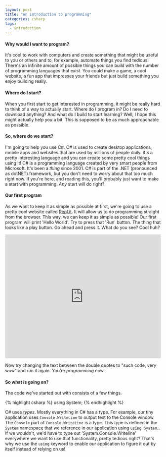 ```yaml
---
layout: post
title: "An introduction to programming"
categories: csharp
tags:
  - introduction
---
```




#### Why would I want to program?
It's cool to work with computers and create something that might be useful to you or others and to, for example, automate things you find tedious! There's an infinite amount of possible things you can build with the number of programming languages that exist. You could make a game, a cool website, a fun app that impresses your friends but just build something you enjoy building really. 

#### Where do I start?
When you first start to get interested in programming, it might be really hard to think of a way to actually start. Where do I program in? Do I need to download anything? And what do I build to start learning? Well, I hope this might actually help you a bit. This is supposed to be as much approachable as possible.

#### So, where do we start?
I'm going to help you use C#. C# is used to create desktop applications, mobile apps and websites that are used by millions of people daily. It's a pretty interesting language and you can create some pretty cool things using it! C# is a programming language created by very smart people from Microsoft. It's been a _thing_ since 2001. C# is part of the .NET (pronounced as dotNET) framework, but you don't need to worry about that too much right now. If you're here, and reading this, you'll probably just want to make a start with programming. *Any* start will do right?

#### Our first program
As we want to keep it as simple as possible at first, we're going to use a pretty cool website called [Repl.it](https://repl.it). It will allow us to do programming straight from the browser. This way, we can keep it as simple as possible! Our first program will print 'Hello World'. Try to press that 'Run' button. The thing that looks like a play button. Go ahead and press it. What do you see? Cool huh?

<iframe height="400px" width="100%" src="https://repl.it/@fabianPas/AmusedWorriedBinary?lite=true" scrolling="no" frameborder="no" allowtransparency="true" allowfullscreen="true" sandbox="allow-forms allow-pointer-lock allow-popups allow-same-origin allow-scripts allow-modals"></iframe>   

Now try changing the text between the double quotes to "such code, very wow" and run it again. You're _programming_ now.

#### So what is going on?

The code we've started out with consists of a few things.

{% highlight csharp %} using System; {% endhighlight %}

C# uses _types_. Mostly everything in C# has a type. For example, our tiny application uses `Console.WriteLine` to output text to the Console window. The `Console` part of `Console.WriteLine` is a type. This type is defined in the `System` namespace that we reference in our application using `using System;`. If we wouldn't, we'd have to type out 'System.Console.Writeline' everywhere we want to use that functionality, pretty tedious right? That's why we use the `using` keyword to enable our application to figure it out by itself instead of relying on us!
